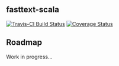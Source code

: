 ## fasttext-scala

[![Travis-CI Build Status](https://travis-ci.org/zzawadz/fasttext-scala.svg?branch=master)](https://travis-ci.org/zzawadz/fasttext-scala)
[![Coverage Status](https://img.shields.io/codecov/c/github/zzawadz/fasttext-scala/master.svg)](https://codecov.io/github/zzawadz/fasttext-scala?branch=master)

## Roadmap

Work in progress...